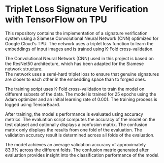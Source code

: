 # Triplet Loss Signature Verification with TensorFlow on TPU

<p>This repository contains the implementation of a signature verification system using a Siamese Convolutional Neural Network (CNN) optimized for Google Cloud's TPU. The network uses a triplet loss function to learn the embeddings of input images and is trained using K-Fold cross-validation.</p>

<p>The Convolutional Neural Network (CNN) used in this project is based on the ResNet50 architecture, which has been adapted for the Siamese network structure.<br> 
The network uses a semi-hard triplet loss to ensure that genuine signatures are closer to each other in the embedding space than to forged ones.</p>

<p>The training script uses K-Fold cross-validation to train the model on different subsets of the data. The model is trained for 25 epochs using the Adam optimizer and an initial learning rate of 0.001. The training process is logged using TensorBoard.</p>

<p>After training, the model's performance is evaluated using accuracy metrics. The evaluation script computes the accuracy of the model on the test dataset and optionally displays a confusion matrix. The confusion matrix only displays the results from one fold of the evaluation. The validation accuracy result is determined across all folds of the evaluation.</p>

<p>The model achieves an average validation accuracy of approximately 83.9% across the different folds. The confusion matrix generated after evaluation provides insight into the classification performance of the model.</p>
